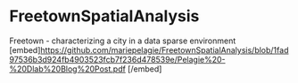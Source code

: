 # FreetownSpatialAnalysis
Freetown - characterizing a city in a data sparse environment
[embed]https://github.com/mariepelagie/FreetownSpatialAnalysis/blob/1fad97536b3d924fb4903523fcb7f236d478539e/Pelagie%20-%20Dlab%20Blog%20Post.pdf [/embed] 
